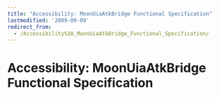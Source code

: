 ```yaml
---
title: "Accessibility: MoonUiaAtkBridge Functional Specification"
lastmodified: '2009-09-09'
redirect_from:
  - /Accessibility%3A_MoonUiaAtkBridge_Functional_Specification/
---
```


Accessibility: MoonUiaAtkBridge Functional Specification
========================================================
